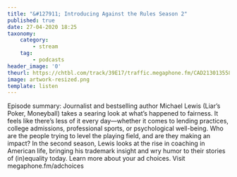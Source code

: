 ```yaml
---
title: "&#127911; Introducing Against the Rules Season 2"
published: true
date: 27-04-2020 18:25
taxonomy:
    category:
        - stream
    tag:
        - podcasts
header_image: '0'
theurl: https://chtbl.com/track/39E17/traffic.megaphone.fm/CAD2130135584.mp3
image: artwork-resized.png
template: listen
--- 
```

Episode summary: Journalist and bestselling author Michael Lewis (Liar’s Poker, Moneyball) takes a searing look at what’s happened to fairness. It feels like there’s less of it every day—whether it comes to lending practices, college admissions, professional sports, or psychological well-being. Who are the people trying to level the playing field, and are they making an impact? In the second season, Lewis looks at the rise in coaching in American life, bringing his trademark insight and wry humor to their stories of (in)equality today. Learn more about your ad choices. Visit megaphone.fm/adchoices
